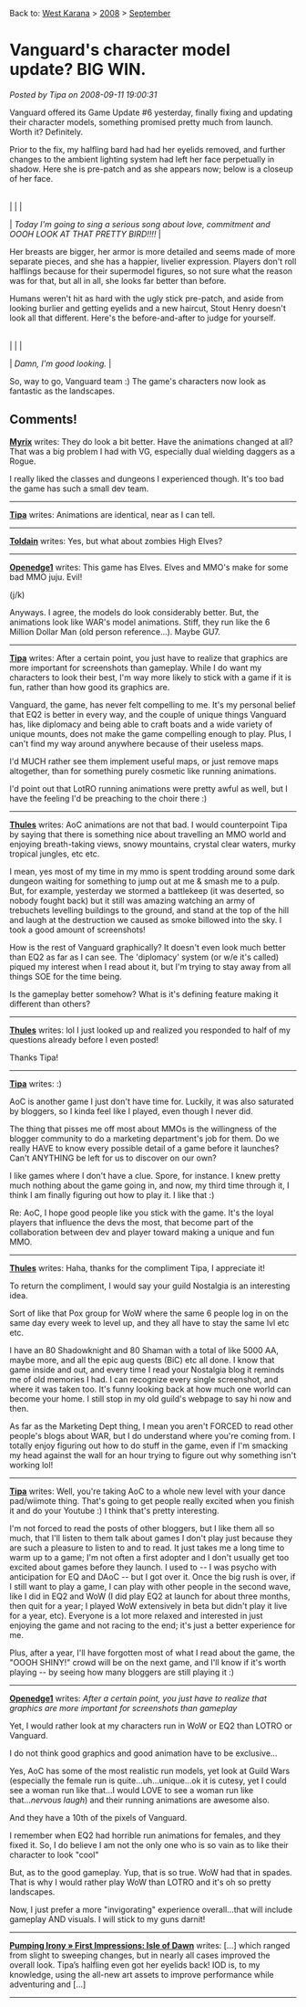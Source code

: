 Back to: [West Karana](/posts/westkarana.md) > [2008](/posts/2008/westkarana.md) > [September](./westkarana.md)
# Vanguard's character model update? BIG WIN.

*Posted by Tipa on 2008-09-11 19:00:31*

Vanguard offered its Game Update #6 yesterday, finally fixing and updating their character models, something promised pretty much from launch. Worth it? Definitely.

Prior to the fix, my halfling bard had had her eyelids removed, and further changes to the ambient lighting system had left her face perpetually in shadow. Here she is pre-patch and as she appears now; below is a closeup of her face.




|  |  |
| --- | --- |
|
  |
  |

| *Today I'm going to sing a serious song about love, commitment and OOOH LOOK AT THAT PRETTY BIRD!!!!* |



Her breasts are bigger, her armor is more detailed and seems made of more separate pieces, and she has a happier, livelier expression. Players don't roll halflings because for their supermodel figures, so not sure what the reason was for that, but all in all, she looks far better than before.

Humans weren't hit as hard with the ugly stick pre-patch, and aside from looking burlier and getting eyelids and a new haircut, Stout Henry doesn't look all that different. Here's the before-and-after to judge for yourself.




|  |  |
| --- | --- |
|
  |
  |

| *Damn, I'm good looking.* |



So, way to go, Vanguard team :) The game's characters now look as fantastic as the landscapes.

## Comments!

**[Myrix](http://www.thewanderingrogue.com)** writes: They do look a bit better. Have the animations changed at all? That was a big problem I had with VG, especially dual wielding daggers as a Rogue. 

I really liked the classes and dungeons I experienced though. It's too bad the game has such a small dev team.

---

**[Tipa](https://chasingdings.com)** writes: Animations are identical, near as I can tell.

---

**[Toldain](http://toldaintalks.blogspot.com)** writes: Yes, but what about zombies High Elves?

---

**[Openedge1](http://simple-n-complex.blogspot.com/)** writes: This game has Elves.
Elves and MMO's make for some bad MMO juju.
Evil!

(j/k)

Anyways. I agree, the models do look considerably better. But, the animations look like WAR's model animations. Stiff, they run like the 6 Million Dollar Man (old person reference...).
Maybe GU7.

---

**[Tipa](https://chasingdings.com)** writes: After a certain point, you just have to realize that graphics are more important for screenshots than gameplay. While I do want my characters to look their best, I'm way more likely to stick with a game if it is fun, rather than how good its graphics are.

Vanguard, the game, has never felt compelling to me. It's my personal belief that EQ2 is better in every way, and the couple of unique things Vanguard has, like diplomacy and being able to craft boats and a wide variety of unique mounts, does not make the game compelling enough to play. Plus, I can't find my way around anywhere because of their useless maps.

I'd MUCH rather see them implement useful maps, or just remove maps altogether, than for something purely cosmetic like running animations.

I'd point out that LotRO running animations were pretty awful as well, but I have the feeling I'd be preaching to the choir there :)

---

**[Thules](http://wiimoteaoc.wordpress.com/)** writes: AoC animations are not that bad. I would counterpoint Tipa by saying that there is something nice about travelling an MMO world and enjoying breath-taking views, snowy mountains, crystal clear waters, murky tropical jungles, etc etc.

I mean, yes most of my time in my mmo is spent trodding around some dark dungeon waiting for something to jump out at me & smash me to a pulp. But, for example, yesterday we stormed a battlekeep (it was deserted, so nobody fought back) but it still was amazing watching an army of trebuchets levelling buildings to the ground, and stand at the top of the hill and laugh at the destruction we caused as smoke billowed into the sky. I took a good amount of screenshots!

How is the rest of Vanguard graphically? It doesn't even look much better than EQ2 as far as I can see. The 'diplomacy' system (or w/e it's called) piqued my interest when I read about it, but I'm trying to stay away from all things SOE for the time being.

Is the gameplay better somehow? What is it's defining feature making it different than others?

---

**[Thules](http://wiimoteaoc.wordpress.com/)** writes: lol I just looked up and realized you responded to half of my questions already before I even posted!

Thanks Tipa!

---

**[Tipa](https://chasingdings.com)** writes: :)

AoC is another game I just don't have time for. Luckily, it was also saturated by bloggers, so I kinda feel like I played, even though I never did.

The thing that pisses me off most about MMOs is the willingness of the blogger community to do a marketing department's job for them. Do we really HAVE to know every possible detail of a game before it launches? Can't ANYTHING be left for us to discover on our own?

I like games where I don't have a clue. Spore, for instance. I knew pretty much nothing about the game going in, and now, my third time through it, I think I am finally figuring out how to play it. I like that :)

Re: AoC, I hope good people like you stick with the game. It's the loyal players that influence the devs the most, that become part of the collaboration between dev and player toward making a unique and fun MMO.

---

**[Thules](http://wiimoteaoc.wordpress.com/)** writes: Haha, thanks for the compliment Tipa, I appreciate it!

To return the compliment, I would say your guild Nostalgia is an interesting idea. 

Sort of like that Pox group for WoW where the same 6 people log in on the same day every week to level up, and they all have to stay the same lvl etc etc.

I have an 80 Shadowknight and 80 Shaman with a total of like 5000 AA, maybe more, and all the epic aug quests (BiC) etc all done. I know that game inside and out, and every time I read your Nostalgia blog it reminds me of old memories I had. I can recognize every single screenshot, and where it was taken too. It's funny looking back at how much one world can become your home. I still stop in my old guild's webpage to say hi now and then.

As far as the Marketing Dept thing, I mean you aren't FORCED to read other people's blogs about WAR, but I do understand where you're coming from. I totally enjoy figuring out how to do stuff in the game, even if I'm smacking my head against the wall for an hour trying to figure out why something isn't working lol!

---

**[Tipa](https://chasingdings.com)** writes: Well, you're taking AoC to a whole new level with your dance pad/wiimote thing. That's going to get people really excited when you finish it and do your Youtube :) I think that's pretty interesting.

I'm not forced to read the posts of other bloggers, but I like them all so much, that I'll listen to them talk about games I don't play just because they are such a pleasure to listen to and to read. It just takes me a long time to warm up to a game; I'm not often a first adopter and I don't usually get too excited about games before they launch. I used to -- I was psycho with anticipation for EQ and DAoC -- but I got over it. Once the big rush is over, if I still want to play a game, I can play with other people in the second wave, like I did in EQ2 and WoW (I did play EQ2 at launch for about three months, then quit for a year; I played WoW extensively in beta but didn't play it live for a year, etc). Everyone is a lot more relaxed and interested in just enjoying the game and not racing to the end; it's just a better experience for me.

Plus, after a year, I'll have forgotten most of what I read about the game, the "OOOH SHINY!" crowd will be on the next game, and I'll know if it's worth playing -- by seeing how many bloggers are still playing it :)

---

**[Openedge1](http://simple-n-complex.blogspot.com)** writes: *After a certain point, you just have to realize that graphics are more important for screenshots than gameplay*

Yet, I would rather look at my characters run in WoW or EQ2 than LOTRO or Vanguard. 

I do not think good graphics and good animation have to be exclusive...

Yes, AoC has some of the most realistic run models, yet look at Guild Wars (especially the female run is quite...uh...unique...ok it is cutesy, yet I could see a woman run like that...I would LOVE to see a woman run like that...*nervous laugh*) and their running animations are awesome also. 

And they have a 10th of the pixels of Vanguard.

I remember when EQ2 had horrible run animations for females, and they fixed it. So, I do believe I am not the only one who is so vain as to like their character to look "cool"

But, as to the good gameplay. Yup, that is so true. WoW had that in spades. That is why I would rather play WoW than LOTRO and it's oh so pretty landscapes.

Now, I just prefer a more "invigorating" experience overall...that will include gameplay AND visuals. 
I will stick to my guns darnit!

---

**[Pumping Irony » First Impressions: Isle of Dawn](http://pumpingirony.net/2008/09/12/first-impressions-isle-of-dawn/)** writes: [...] which ranged from slight to sweeping changes, but in nearly all cases improved the overall look. Tipa’s halfling even got her eyelids back! IOD is, to my knowledge, using the all-new art assets to improve performance while adventuring and [...]

---

